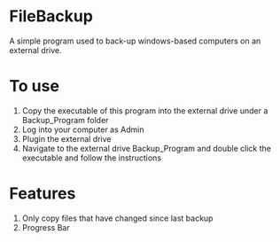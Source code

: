 FileBackup
==========

A simple program used to back-up windows-based computers on an external drive.

# To use
1. Copy the executable of this program into the external drive under a Backup_Program folder
2. Log into your computer as Admin
3. Plugin the external drive
4. Navigate to the external drive Backup_Program and double click the executable and follow the instructions

# Features
1. Only copy files that have changed since last backup
2. Progress Bar
